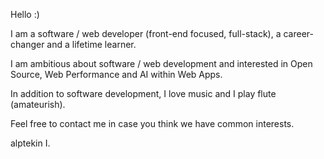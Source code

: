 Hello :)

I am a software / web developer (front-end focused, full-stack), a career-changer and a lifetime learner.

I am ambitious about software / web development and interested in Open Source, Web Performance and AI within Web Apps.

In addition to software development, I love music and I play flute (amateurish).

Feel free to contact me in case you think we have common interests.

alptekin I.


<!---
aisiklar/aisiklar is a ✨ special ✨ repository because its `README.md` (this file) appears on your GitHub profile.
You can click the Preview link to take a look at your changes.
--->
